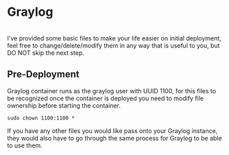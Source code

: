 # Graylog
<br>
I've provided some basic files to make your life easier on initial deployment, feel free to change/delete/modify them in any way that is useful to you, but DO NOT skip the next step.

## Pre-Deployment

Graylog container runs as the graylog user with UUID 1100, for this files to be recognized once the container is deployed you need to modify file ownership before starting the container.
```
sudo chown 1100:1100 *
```
If you have any other files you would like pass onto your Graylog instance, they would also have to go through the same process for Graylog to be able to use them.
